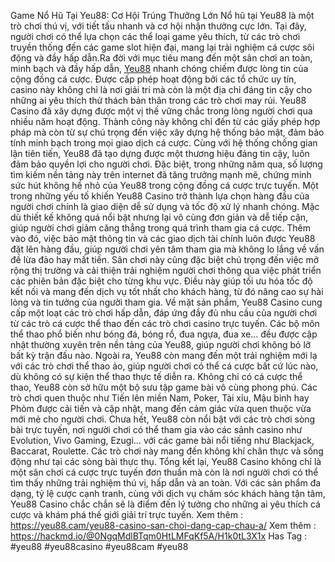Game Nổ Hũ Tại Yeu88: Cơ Hội Trúng Thưởng Lớn
Nổ hũ tại Yeu88 là một trò chơi thú vị, với tiết tấu nhanh và cơ hội nhận thưởng cực lớn. Tại đây, người chơi có thể lựa chọn các thể loại game yêu thích, từ các trò chơi truyền thống đến các game slot hiện đại, mang lại trải nghiệm cá cược sôi động và đầy hấp dẫn.Ra đời với mục tiêu mang đến một sân chơi an toàn, minh bạch và đầy hấp dẫn, [Yeu88](https://yeu88.cam/) nhanh chóng chiếm được lòng tin của cộng đồng cá cược. Được cấp phép hoạt động bởi các tổ chức uy tín, casino này không chỉ là nơi giải trí mà còn là một địa chỉ đáng tin cậy cho những ai yêu thích thử thách bản thân trong các trò chơi may rủi.
Yeu88 Casino đã xây dựng được một vị thế vững chắc trong lòng người chơi qua nhiều năm hoạt động. Thành công này không chỉ đến từ các giấy phép hợp pháp mà còn từ sự chú trọng đến việc xây dựng hệ thống bảo mật, đảm bảo tính minh bạch trong mọi giao dịch cá cược. Cùng với hệ thống chống gian lận tiên tiến, Yeu88 đã tạo dựng được một thương hiệu đáng tin cậy, luôn đảm bảo quyền lợi cho người chơi. Đặc biệt, trong những năm qua, số lượng tìm kiếm nền tảng này trên internet đã tăng trưởng mạnh mẽ, chứng minh sức hút không hề nhỏ của Yeu88 trong cộng đồng cá cược trực tuyến.
Một trong những yếu tố khiến Yeu88 Casino trở thành lựa chọn hàng đầu của người chơi chính là giao diện dễ sử dụng và tốc độ xử lý nhanh chóng. Mặc dù thiết kế không quá nổi bật nhưng lại vô cùng đơn giản và dễ tiếp cận, giúp người chơi giảm căng thẳng trong quá trình tham gia cá cược. Thêm vào đó, việc bảo mật thông tin và các giao dịch tài chính luôn được Yeu88 đặt lên hàng đầu, giúp người chơi yên tâm tham gia mà không lo lắng về vấn đề lừa đảo hay mất tiền.
Sân chơi này cũng đặc biệt chú trọng đến việc mở rộng thị trường và cải thiện trải nghiệm người chơi thông qua việc phát triển các phiên bản đặc biệt cho từng khu vực. Điều này giúp tối ưu hóa tốc độ kết nối và mang đến dịch vụ tốt nhất cho khách hàng, từ đó nâng cao sự hài lòng và tin tưởng của người tham gia.
Về mặt sản phẩm, Yeu88 Casino cung cấp một loạt các trò chơi hấp dẫn, đáp ứng đầy đủ nhu cầu của người chơi từ các trò cá cược thể thao đến các trò chơi casino trực tuyến. Các bộ môn thể thao phổ biến như bóng đá, bóng rổ, đua ngựa, đua xe… đều được cập nhật thường xuyên trên nền tảng của Yeu88, giúp người chơi không bỏ lỡ bất kỳ trận đấu nào. Ngoài ra, Yeu88 còn mang đến một trải nghiệm mới lạ với các trò chơi thể thao ảo, giúp người chơi có thể cá cược bất cứ lúc nào, dù không có sự kiện thể thao thực tế diễn ra.
Không chỉ có cá cược thể thao, Yeu88 còn sở hữu một bộ sưu tập game bài vô cùng phong phú. Các trò chơi quen thuộc như Tiến lên miền Nam, Poker, Tài xỉu, Mậu binh hay Phỏm được cải tiến và cập nhật, mang đến cảm giác vừa quen thuộc vừa mới mẻ cho người chơi. Chưa hết, Yeu88 còn nổi bật với các trò chơi sòng bài trực tuyến, nơi người chơi có thể tham gia vào các sảnh casino như Evolution, Vivo Gaming, Ezugi… với các game bài nổi tiếng như Blackjack, Baccarat, Roulette. Các trò chơi này mang đến không khí chân thực và sống động như tại các sòng bài thực thụ.
Tổng kết lại, Yeu88 Casino không chỉ là một sân chơi cá cược trực tuyến đơn thuần mà còn là nơi người chơi có thể tìm thấy những trải nghiệm thú vị, hấp dẫn và an toàn. Với các sản phẩm đa dạng, tỷ lệ cược cạnh tranh, cùng với dịch vụ chăm sóc khách hàng tận tâm, Yeu88 Casino chắc chắn sẽ là điểm đến lý tưởng cho những ai yêu thích cá cược và khám phá thế giới giải trí trực tuyến.
Xem thêm : https://yeu88.cam/yeu88-casino-san-choi-dang-cap-chau-a/
Xem thêm : https://hackmd.io/@0NgqMdlBTqm0HtLMFqKf5A/H1k0tL3X1x
Has Tag : #yeu88 #yeu88casino #yeu88cam #yeu88
